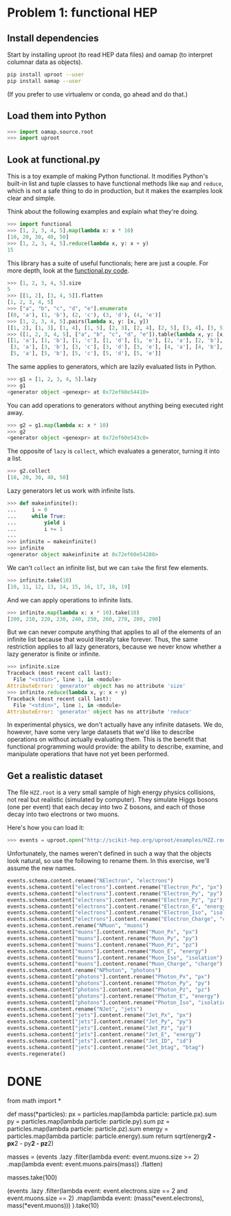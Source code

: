 # Problem 1: functional HEP

## Install dependencies

Start by installing uproot (to read HEP data files) and oamap (to interpret columnar data as objects).

```bash
pip install uproot --user
pip install oamap --user
```

(If you prefer to use virtualenv or conda, go ahead and do that.)

## Load them into Python

```python
>>> import oamap.source.root
>>> import uproot
```

## Look at functional.py

This is a toy example of making Python functional. It modifies Python's built-in list and tuple classes to have functional methods like `map` and `reduce`, which is not a safe thing to do in production, but it makes the examples look clear and simple.

Think about the following examples and explain what they're doing.

```python
>>> import functional
>>> [1, 2, 3, 4, 5].map(lambda x: x * 10)
[10, 20, 30, 40, 50]
>>> [1, 2, 3, 4, 5].reduce(lambda x, y: x + y)
15
```

This library has a suite of useful functionals; here are just a couple. For more depth, look at the [functional.py code](functional.py).

```python
>>> [1, 2, 3, 4, 5].size
5
>>> [[1, 2], [3, 4, 5]].flatten
[1, 2, 3, 4, 5]
>>> ["a", "b", "c", "d", "e"].enumerate
[(0, 'a'), (1, 'b'), (2, 'c'), (3, 'd'), (4, 'e')]
>>> [1, 2, 3, 4, 5].pairs(lambda x, y: [x, y])
[[1, 2], [1, 3], [1, 4], [1, 5], [2, 3], [2, 4], [2, 5], [3, 4], [3, 5], [4, 5]]
>>> ([1, 2, 3, 4, 5], ["a", "b", "c", "d", "e"]).table(lambda x, y: [x, y])
[[1, 'a'], [1, 'b'], [1, 'c'], [1, 'd'], [1, 'e'], [2, 'a'], [2, 'b'], [2, 'c'], [2, 'd'], [2, 'e'],
 [3, 'a'], [3, 'b'], [3, 'c'], [3, 'd'], [3, 'e'], [4, 'a'], [4, 'b'], [4, 'c'], [4, 'd'], [4, 'e'],
 [5, 'a'], [5, 'b'], [5, 'c'], [5, 'd'], [5, 'e']]
```

The same applies to generators, which are lazily evaluated lists in Python.

```python
>>> g1 = [1, 2, 3, 4, 5].lazy
>>> g1
<generator object <genexpr> at 0x72ef60e54410>
```

You can add operations to generators without anything being executed right away.

```python
>>> g2 = g1.map(lambda x: x * 10)
>>> g2
<generator object <genexpr> at 0x72ef60e543c0>
```

The opposite of `lazy` is `collect`, which evaluates a generator, turning it into a list.

```python
>>> g2.collect
[10, 20, 30, 40, 50]
```

Lazy generators let us work with infinite lists.

```python
>>> def makeinfinite():
...     i = 0
...     while True:
...         yield i
...         i += 1
...
>>> infinite = makeinfinite()
>>> infinite
<generator object makeinfinite at 0x72ef60e54280>
```

We can't `collect` an infinite list, but we can `take` the first few elements.

```python
>>> infinite.take(10)
[10, 11, 12, 13, 14, 15, 16, 17, 18, 19]
```

And we can apply operations to infinite lists.

```python
>>> infinite.map(lambda x: x * 10).take(10)
[200, 210, 220, 230, 240, 250, 260, 270, 280, 290]
```

But we can never compute anything that applies to all of the elements of an infinite list because that would literally take forever. Thus, the same restriction applies to all lazy generators, because we never know whether a lazy generator is finite or infinite.

```python
>>> infinite.size
Traceback (most recent call last):
  File "<stdin>", line 1, in <module>
AttributeError: 'generator' object has no attribute 'size'
>>> infinite.reduce(lambda x, y: x + y)
Traceback (most recent call last):
  File "<stdin>", line 1, in <module>
AttributeError: 'generator' object has no attribute 'reduce'
```

In experimental physics, we don't actually have any infinite datasets. We do, however, have some very large datasets that we'd like to describe operations on without actually evaluating them. This is the benefit that functional programming would provide: the ability to describe, examine, and manipulate operations that have not yet been performed.

## Get a realistic dataset

The file `HZZ.root` is a very small sample of high energy physics collisions, not real but realistic (simulated by computer). They simulate Higgs bosons (one per event) that each decay into two Z bosons, and each of those decay into two electrons or two muons.

Here's how you can load it:

```python
>>> events = uproot.open("http://scikit-hep.org/uproot/examples/HZZ.root")["events"].oamap()
```

Unfortunately, the names weren't defined in such a way that the objects look natural, so use the following to rename them. In this exercise, we'll assume the new names.

```python
events.schema.content.rename("NElectron", "electrons")
events.schema.content["electrons"].content.rename("Electron_Px", "px")
events.schema.content["electrons"].content.rename("Electron_Py", "py")
events.schema.content["electrons"].content.rename("Electron_Pz", "pz")
events.schema.content["electrons"].content.rename("Electron_E", "energy")
events.schema.content["electrons"].content.rename("Electron_Iso", "isolation")
events.schema.content["electrons"].content.rename("Electron_Charge", "charge")
events.schema.content.rename("NMuon", "muons")
events.schema.content["muons"].content.rename("Muon_Px", "px")
events.schema.content["muons"].content.rename("Muon_Py", "py")
events.schema.content["muons"].content.rename("Muon_Pz", "pz")
events.schema.content["muons"].content.rename("Muon_E", "energy")
events.schema.content["muons"].content.rename("Muon_Iso", "isolation")
events.schema.content["muons"].content.rename("Muon_Charge", "charge")
events.schema.content.rename("NPhoton", "photons")
events.schema.content["photons"].content.rename("Photon_Px", "px")
events.schema.content["photons"].content.rename("Photon_Py", "py")
events.schema.content["photons"].content.rename("Photon_Pz", "pz")
events.schema.content["photons"].content.rename("Photon_E", "energy")
events.schema.content["photons"].content.rename("Photon_Iso", "isolation")
events.schema.content.rename("NJet", "jets")
events.schema.content["jets"].content.rename("Jet_Px", "px")
events.schema.content["jets"].content.rename("Jet_Py", "py")
events.schema.content["jets"].content.rename("Jet_Pz", "pz")
events.schema.content["jets"].content.rename("Jet_E", "energy")
events.schema.content["jets"].content.rename("Jet_ID", "id")
events.schema.content["jets"].content.rename("Jet_btag", "btag")
events.regenerate()
```





# DONE

from math import *

def mass(*particles):
    px = particles.map(lambda particle: particle.px).sum
    py = particles.map(lambda particle: particle.py).sum
    pz = particles.map(lambda particle: particle.pz).sum
    energy = particles.map(lambda particle: particle.energy).sum
    return sqrt(energy**2 - px**2 - py**2 - pz**2)

masses = (events
          .lazy
          .filter(lambda event: event.muons.size >= 2)
          .map(lambda event: event.muons.pairs(mass))
          .flatten)

masses.take(100)

(events
 .lazy
 .filter(lambda event: event.electrons.size == 2 and event.muons.size == 2)
 .map(lambda event: (mass(*event.electrons), mass(*event.muons)))
 ).take(10)

